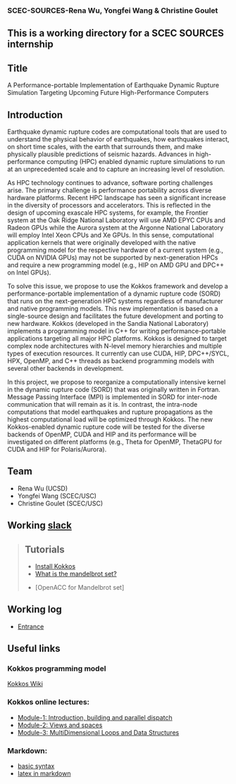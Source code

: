 ### SCEC-SOURCES-Rena Wu, Yongfei Wang & Christine Goulet
This is a working directory for a SCEC SOURCES internship
---

## Title
A Performance-portable Implementation of Earthquake Dynamic Rupture Simulation Targeting Upcoming Future High-Performance Computers

## Introduction
Earthquake dynamic rupture codes are computational tools that are used to understand the physical behavior of earthquakes, how earthquakes interact, on short time scales, with the earth that surrounds them, and make physically plausible predictions of seismic hazards. Advances in high-performance computing (HPC) enabled dynamic rupture simulations to run at an unprecedented scale and to capture an increasing level of resolution.

As HPC technology continues to advance, software porting challenges arise. The primary challenge is performance portability across diverse hardware platforms. Recent HPC landscape has seen a significant increase in the diversity of processors and accelerators. This is reflected in the design of upcoming exascale HPC systems, for example, the Frontier system at the Oak Ridge National Laboratory will use AMD EPYC CPUs and Radeon GPUs while the Aurora system at the Argonne National Laboratory will employ Intel Xeon CPUs and Xe GPUs. In this sense, computational application kernels that were originally developed with the native programming model for the respective hardware of a current system (e.g., CUDA on NVIDIA GPUs) may not be supported by next-generation HPCs and require a new programming model (e.g., HIP on AMD GPU and DPC++ on Intel GPUs).

To solve this issue, we propose to use the Kokkos framework and develop a performance-portable implementation of a dynamic rupture code (SORD)  that runs on the next-generation HPC systems regardless of manufacturer and native programming models. This new implementation is based on a single-source design and facilitates the future development and porting to new hardware. Kokkos (developed in the Sandia National Laboratory) implements a programming model in C++ for writing performance-portable applications targeting all major HPC platforms. Kokkos is designed to target complex node architectures with N-level memory hierarchies and multiple types of execution resources. It currently can use CUDA, HIP, DPC++/SYCL, HPX, OpenMP, and C++ threads as backend programming models with several other backends in development.

In this project, we propose to reorganize a computationally intensive kernel in the dynamic rupture code (SORD) that was originally written in Fortran. Message Passing Interface (MPI) is implemented in SORD for inter-node communication that will remain as it is. In contrast, the intra-node computations that model earthquakes and rupture propagations as the highest computational load will be optimized through Kokkos. The new Kokkos-enabled dynamic rupture code will be tested for the diverse backends of OpenMP, CUDA and HIP and its performance will be investigated on different platforms (e.g., Theta for OpenMP, ThetaGPU for CUDA and HIP for Polaris/Aurora). 

## Team
* Rena Wu (UCSD)
* Yongfei Wang (SCEC/USC)
* Christine Goulet (SCEC/USC)

## Working [slack](https://scecsources.slack.com)

>## Tutorials
>* [Install Kokkos](/Kokkos-tutorial/notes/install_kokkos.md)
>* [What is the mandelbrot set?](https://mathworld.wolfram.com/MandelbrotSet.html)
>- [OpenACC for Mandelbrot set]

## Working log
* [Entrance](https://docs.google.com/presentation/d/1HhAPIeLVFGljRR52KogsXN_SRYyyrFbmcD36ymoxWTg/edit?usp=sharing)

## Useful links
### Kokkos programming model
[Kokkos Wiki](https://github.com/kokkos/kokkos/wiki/The-Kokkos-Programming-Guide)

### Kokkos online lectures:
* [Module-1: Introduction, building and parallel dispatch](https://youtu.be/rUIcWtFU5qM)
* [Module-2: Views and spaces](https://youtu.be/O-asHTtO7O4)
* [Module-3: MultiDimensional Loops and Data Structures](https://youtu.be/nGyJS8u-6GY)

### Markdown:
* [basic syntax](https://www.markdownguide.org/basic-syntax/)
* [latex in markdown](https://ashki23.github.io/markdown-latex.html)

